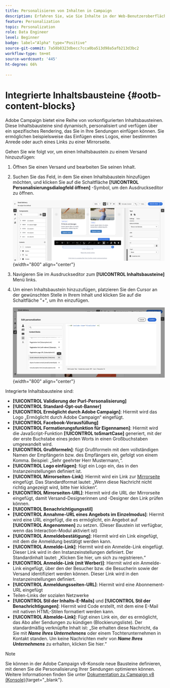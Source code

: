 ```yaml
---
title: Personalisieren von Inhalten in Campaign
description: Erfahren Sie, wie Sie Inhalte in der Web-Benutzeroberfläche von Adobe Campaign personalisieren.
feature: Personalization
topic: Personalization
role: Data Engineer
level: Beginner
badge: label="Alpha" type="Positive"
source-git-commit: 7a58b8323dbecc7cca0ba513d98a5afb213d3bc2
workflow-type: tm+mt
source-wordcount: '445'
ht-degree: 66%

---
```



# Integrierte Inhaltsbausteine {#ootb-content-blocks}

Adobe Campaign bietet eine Reihe von vorkonfigurierten Inhaltsbausteinen. Diese Inhaltsbausteine sind dynamisch, personalisiert und verfügen über ein spezifisches Rendering, das Sie in Ihre Sendungen einfügen können. Sie ermöglichen beispielsweise das Einfügen eines Logos, einer bestimmten Anrede oder auch eines Links zu einer Mirrorseite.

Gehen Sie wie folgt vor, um einen Inhaltsbaustein zu einem Versand hinzuzufügen:

1. Öffnen Sie einen Versand und bearbeiten Sie seinen Inhalt.

1. Suchen Sie das Feld, in dem Sie einen Inhaltsbaustein hinzufügen möchten, und klicken Sie auf die Schaltfläche **[!UICONTROL Personalisierungsdialogfeld öffnen]** -Symbol, um den Ausdruckseditor zu öffnen.

   ![](assets/content-block-access.png){width="800" align="center"}

1. Navigieren Sie im Ausdruckseditor zum **[!UICONTROL Inhaltsbausteine]** Menü links.

1. Um einen Inhaltsbaustein hinzuzufügen, platzieren Sie den Cursor an der gewünschten Stelle in Ihrem Inhalt und klicken Sie auf die Schaltfläche &quot;+&quot;, um ihn einzufügen.

   ![](assets/content-blocks.png){width="800" align="center"}

Integrierte Inhaltsbausteine sind:

* **[!UICONTROL Validierung der Purl-Personalisierung]**
* **[!UICONTROL Standard-Opt-out-Banner]**
* **[!UICONTROL Ermöglicht durch Adobe Campaign]**: Hiermit wird das Logo „Ermöglicht durch Adobe Campaign“ eingefügt.
* **[!UICONTROL Facebook-Vorausfüllung]**
* **[!UICONTROL Formatierungsfunktion für Eigennamen]**: Hiermit wird die JavaScript-Funktion **[!UICONTROL toSmartCase]** generiert, mit der der erste Buchstabe eines jeden Worts in einen Großbuchstaben umgewandelt wird.
* **[!UICONTROL Grußformeln]**: fügt Grußformeln mit dem vollständigen Namen der Empfängerin bzw. des Empfängers ein, gefolgt von einem Komma. Beispiel: „Sehr geehrter Herr Mustermann,“.
* **[!UICONTROL Logo einfügen]**: fügt ein Logo ein, das in den Instanzeinstellungen definiert ist.
* **[!UICONTROL Mirrorseiten-Link]**: Hiermit wird ein Link zur [Mirrorseite](../content/mirror-page.md) eingefügt. Das Standardformat lautet: „Wenn diese Nachricht nicht richtig angezeigt wird, bitte hier klicken“.
* **[!UICONTROL Mirrorseiten-URL]**: Hiermit wird die URL der Mirrorseite eingefügt, damit Versand-Designerinnen und -Designer den Link prüfen können.
* **[!UICONTROL Benachrichtigungsstil]**
* **[!UICONTROL Annahme-URL eines Angebots im Einzelmodus]**: Hiermit wird eine URL eingefügt, die es ermöglicht, ein Angebot auf **[!UICONTROL Angenommen]** zu setzen. (Dieser Baustein ist verfügbar, wenn das Interaction-Modul aktiviert ist)
* **[!UICONTROL Anmeldebestätigung]**: Hiermit wird ein Link eingefügt, mit dem die Anmeldung bestätigt werden kann.
* **[!UICONTROL Anmelde-Link]**: Hiermit wird ein Anmelde-Link eingefügt. Dieser Link wird in den Instanzeinstellungen definiert. Der Standardinhalt lautet: „Klicken Sie hier, um sich zu registrieren.“
* **[!UICONTROL Anmelde-Link (mit Werber)]**: Hiermit wird ein Anmelde-Link eingefügt, über den der Besucher bzw. die Besucherin sowie der Versand identifiziert werden können. Dieser Link wird in den Instanzeinstellungen definiert.
* **[!UICONTROL Anmeldungsseiten-URL]**: Hiermit wird eine Abonnement-URL eingefügt
* Teilen-Links der sozialen Netzwerke
* **[!UICONTROL Stil der Inhalts-E-Mails]** und **[!UICONTROL Stil der Benachrichtigungen]**: Hiermit wird Code erstellt, mit dem eine E-Mail mit nativen HTML-Stilen formatiert werden kann.
* **[!UICONTROL Abmelde-Link]**: Fügt einen Link ein, der es ermöglicht, das Abo aller Sendungen zu kündigen (Blockierungsliste). Der standardmäßig verknüpfte Inhalt ist: „Sie erhalten diese Nachricht, da Sie mit ***Name Ihres Unternehmens*** oder einem Tochterunternehmen in Kontakt standen. Um keine Nachrichten mehr von ***Name Ihres Unternehmens*** zu erhalten, klicken Sie hier.“

>[!NOTE]
>
>Sie können in der Adobe Campaign v8-Konsole neue Bausteine definieren, mit denen Sie die Personalisierung Ihrer Sendungen optimieren können. Weitere Informationen finden Sie unter [Dokumentation zu Campaign v8 (Konsole)](https://experienceleague.adobe.com/docs/campaign/campaign-v8/campaigns/send/personalize/personalization-blocks.html#create-custom-personalization-blocks){target="_blank"}.

